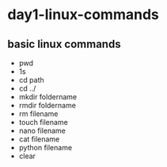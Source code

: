 # day1-linux-commands
## basic linux commands
- pwd
- 1s
- cd path
- cd ../
- mkdir foldername
- rmdir foldername
- rm filename
- touch filename
- nano filename
- cat filename
- python filename
- clear
